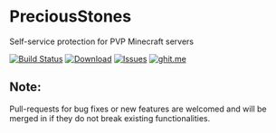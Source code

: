 PreciousStones
==========

Self-service protection for PVP Minecraft servers

[![Build Status](https://travis-ci.org/marcelo-mason/PreciousStones.svg?branch=master)](https://travis-ci.org/marcelo-mason/PreciousStones)
[![Download](https://img.shields.io/badge/snapshot-download-blue.svg)](http://104.236.246.108:8080/job/PreciousStones/)
[![Issues](https://img.shields.io/github/issues/marcelo-mason/PreciousStones.svg)](https://github.com/marcelo-mason/PreciousStones/issues)
[![ghit.me](https://ghit.me/badge.svg?repo=marcelo-mason/PreciousStones)](https://ghit.me/repo/marcelo-mason/PreciousStones)

## Note:

Pull-requests for bug fixes or new features are welcomed and will be merged in if they do not break existing functionalities.
